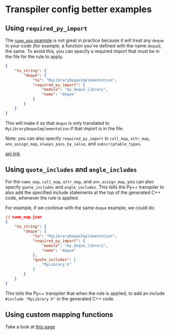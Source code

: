 # Transpiler config better examples


## Using `required_py_import`

The [`name_map` example](examples.md#name_mapjson) is not great in practice because it will treat any `deque` in your code (for example, a function you've defined with the name `deque`), the same. To avoid this, you can specify a required import that must be in the file for the rule to apply. 

```json
{
    "to_string": {
        "deque": {
            "to": "MyLibraryDequeImplementation",
            "required_py_import": {
                "module": "my_deque_library",
                "name": "deque"
            }
        }
    }
}
```

This will make it so that `deque` is only translated to `MyLibraryDequeImplementation` if that import is in the file.

Note: you can also specify `required_py_import` in `call_map`, `attr_map`, `ann_assign_map`, `always_pass_by_value`, and `subscriptable_types`.

[api link](API.md/#required_py_import_object)

## Using `quote_includes` and `angle_includes`

For the `name_map`, `call_map`, `attr_map`, and  `ann_assign_map`, you can also specify `quote_includes` and `angle_includes`. This tells the Py++ transpiler to also add the specified include statements at the top of the generated C++ code, whenever the rule is applied. 

For example, if we continue with the same `deque` example, we could do:

```json
// name_map.json
{
    "to_string": {
        "deque": {
            "to": "MyLibraryDequeImplementation",
            "required_py_import": {
                "module": "my_deque_library",
                "name": "deque"
            },
            "quote_includes": [
                "MyLibrary.h"
            ]
        }
    }
}
```

This tells the Py++ transpiler that when the rule is applied, to add an include `#include "MyLibrary.h"` in the generated C++ code. 

## Using custom mapping functions

Take a look at [this page](mapping_functions.md)
